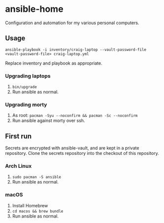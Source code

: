 # ansible-home

Configuration and automation for my various personal computers.

## Usage

```
ansible-playbook -i inventory/craig-laptop --vault-password-file <vault-password-file> craig-laptop.yml
```

Replace inventory and playbook as appropriate.

### Upgrading laptops

1. `bin/upgrade`
1. Run ansible as normal.

### Upgrading morty

1. As root: `pacman -Syu --noconfirm && pacman -Sc --noconfirm`
1. Run ansible against morty over ssh.

## First run

Secrets are encrypted with ansible-vault, and are kept in a private repository.
Clone the secrets repository into the checkout of this repository.

### Arch Linux

1. `sudo pacman -S ansible`
1. Run ansible as normal.

### macOS

1. Install Homebrew
1. `cd macos && brew bundle`
1. Run ansible as normal.
